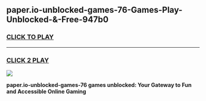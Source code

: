 
## paper.io-unblocked-games-76-Games-Play-Unblocked-&-Free-947b0
<h3>
<a href="https://premium76.site?title=paper.io-unblocked-games-76&ref=24A">CLICK TO PLAY</a></h3>
<hr>

<h3>
<a href="https://premium76.site?title=paper.io-unblocked-games-76&ref=24A">CLICK 2 PLAY</a>
  
</h3>

<a href="https://premium76.site?title=paper.io-unblocked-games-76&ref=24A"><img src="https://clearcache.store/games.png"></a>


**paper.io-unblocked-games-76 games unblocked: Your Gateway to Fun and Accessible Online Gaming**

